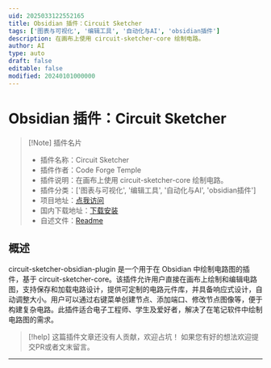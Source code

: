 ```yaml
---
uid: 2025033122552165
title: Obsidian 插件：Circuit Sketcher
tags: ['图表与可视化', '编辑工具', '自动化与AI', 'obsidian插件']
description: 在画布上使用 circuit-sketcher-core 绘制电路。
author: AI
type: auto
draft: false
editable: false
modified: 20240101000000
---
```


# Obsidian 插件：Circuit Sketcher

> [!Note] 插件名片
> - 插件名称：Circuit Sketcher
> - 插件作者：Code Forge Temple
> - 插件说明：在画布上使用 circuit-sketcher-core 绘制电路。
> - 插件分类：['图表与可视化', '编辑工具', '自动化与AI', 'obsidian插件']
> - 项目地址：[点我访问](https://github.com/code-forge-temple/circuit-sketcher-obsidian-plugin)
> - 国内下载地址：[下载安装](https://pkmer.cn/products/plugin/pluginMarket/?circuit-sketcher)
> - 自述文件：[Readme](https://ghproxy.net/https://raw.githubusercontent.com/code-forge-temple/circuit-sketcher-obsidian-plugin/main/README.md)



## 概述

circuit-sketcher-obsidian-plugin 是一个用于在 Obsidian 中绘制电路图的插件，基于 circuit-sketcher-core。该插件允许用户直接在画布上绘制和编辑电路图，支持保存和加载电路设计，提供可定制的电路元件库，并具备响应式设计，自动调整大小。用户可以通过右键菜单创建节点、添加端口、修改节点图像等，便于构建复杂电路。此插件适合电子工程师、学生及爱好者，解决了在笔记软件中绘制电路图的需求。


> [!help] 
> 这篇插件文章还没有人贡献，欢迎占坑！
> 如果您有好的想法欢迎提交PR或者文末留言。
> 

---



